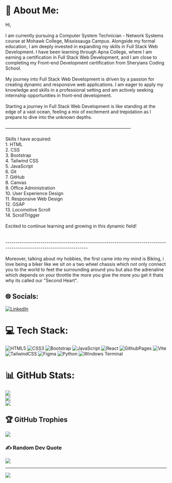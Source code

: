 # 💫 About Me:
Hi,<br><br>I am currently pursuing a Computer System Technician - Network Systems course at Mohawk College, Mississauga Campus. Alongside my formal education, I am deeply invested in expanding my skills in Full Stack Web Development. I have been learning through Apna College, where I am earning a certification in Full Stack Web Development, and I am close to completing my Front-end Development certification from Sheryians Coding School.<br><br>My journey into Full Stack Web Development is driven by a passion for creating dynamic and responsive web applications. I am eager to apply my knowledge and skills in a professional setting and am actively seeking internship opportunities in front-end development.<br><br>Starting a journey in Full Stack Web Development is like standing at the edge of a vast ocean, feeling a mix of excitement and trepidation as I prepare to dive into the unknown depths.<br><br>————————————————————————————<br><br>Skills I have acquired:<br>1. HTML<br>2. CSS<br>3. Bootstrap<br>4. Tailwind CSS<br>5. JavaScript<br>6. Git<br>7. GitHub<br>8. Canvas<br>9. Office Administration<br>10. User Experience Design<br>11. Responsive Web Design<br>12. GSAP<br>13. Locomotive Scroll<br>14. ScrollTrigger<br><br>Excited to continue learning and growing in this dynamic field!<br><br><br>----------------------------------------------------------------------------------------------------------------------<br> <br>Moreover, talking about my hobbies, the first came into my mind is Biking, i love being a biker like we sit on a two wheel chassis which not only connect you to the world to feet the surrounding around you but also the adrenaline which depends on your throttle the more you give the more you get it thats why its called our "Second Heart".


## 🌐 Socials:
[![LinkedIn](https://img.shields.io/badge/LinkedIn-%230077B5.svg?logo=linkedin&logoColor=white)](https://linkedin.com/in/gurkirat-sikh) 

# 💻 Tech Stack:
![HTML5](https://img.shields.io/badge/html5-%23E34F26.svg?style=for-the-badge&logo=html5&logoColor=white) ![CSS3](https://img.shields.io/badge/css3-%231572B6.svg?style=for-the-badge&logo=css3&logoColor=white) ![Bootstrap](https://img.shields.io/badge/bootstrap-%238511FA.svg?style=for-the-badge&logo=bootstrap&logoColor=white) ![JavaScript](https://img.shields.io/badge/javascript-%23323330.svg?style=for-the-badge&logo=javascript&logoColor=%23F7DF1E) ![React](https://img.shields.io/badge/react-%2320232a.svg?style=for-the-badge&logo=react&logoColor=%2361DAFB) ![GithubPages](https://img.shields.io/badge/github%20pages-121013?style=for-the-badge&logo=github&logoColor=white) ![Vite](https://img.shields.io/badge/vite-%23646CFF.svg?style=for-the-badge&logo=vite&logoColor=white) ![TailwindCSS](https://img.shields.io/badge/tailwindcss-%2338B2AC.svg?style=for-the-badge&logo=tailwind-css&logoColor=white) ![Figma](https://img.shields.io/badge/figma-%23F24E1E.svg?style=for-the-badge&logo=figma&logoColor=white) ![Python](https://img.shields.io/badge/python-3670A0?style=for-the-badge&logo=python&logoColor=ffdd54) ![Windows Terminal](https://img.shields.io/badge/Windows%20Terminal-%234D4D4D.svg?style=for-the-badge&logo=windows-terminal&logoColor=white)
# 📊 GitHub Stats:
![](https://github-readme-stats.vercel.app/api?username=GentalGuy&theme=dark&hide_border=false&include_all_commits=false&count_private=false)<br/>
![](https://github-readme-streak-stats.herokuapp.com/?user=GentalGuy&theme=dark&hide_border=false)<br/>
![](https://github-readme-stats.vercel.app/api/top-langs/?username=GentalGuy&theme=dark&hide_border=false&include_all_commits=false&count_private=false&layout=compact)

## 🏆 GitHub Trophies
![](https://github-profile-trophy.vercel.app/?username=GentalGuy&theme=radical&no-frame=false&no-bg=true&margin-w=4)

### ✍️ Random Dev Quote
![](https://quotes-github-readme.vercel.app/api?type=horizontal&theme=radical)

---
[![](https://visitcount.itsvg.in/api?id=GentalGuy&icon=0&color=0)](https://visitcount.itsvg.in)

<!-- Proudly created with GPRM ( https://gprm.itsvg.in ) -->
